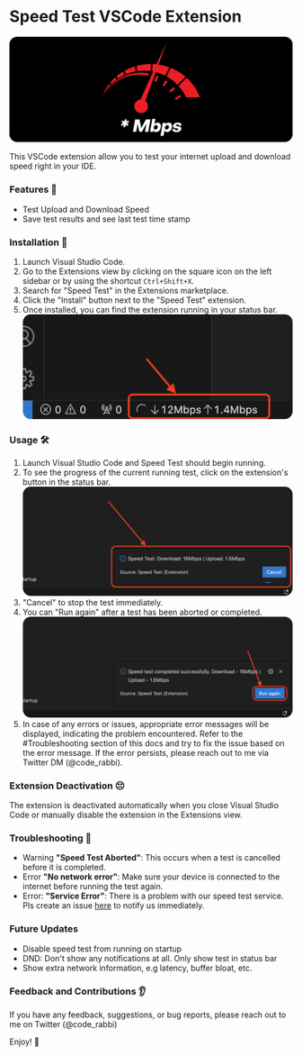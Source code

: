 # Speed Test VSCode Extension

<img alt="Speed Test Logo" src="https://raw.githubusercontent.com/emekaorji/speed-test/main/assets/logo2.png" style="border-radius: 1em; overflow: hidden;" />

This VSCode extension allow you to test your internet upload and download speed right in your IDE.

### Features 📙

- Test Upload and Download Speed
- Save test results and see last test time stamp

### Installation 📝

1. Launch Visual Studio Code.
1. Go to the Extensions view by clicking on the square icon on the left sidebar or by using the shortcut `Ctrl+Shift+X`.
1. Search for "Speed Test" in the Extensions marketplace.
1. Click the "Install" button next to the "Speed Test" extension.
1. Once installed, you can find the extension running in your status bar.
   <img alt="Loading" src="https://raw.githubusercontent.com/emekaorji/speed-test/main/assets/loading.png" style="border-radius: 1em; overflow: hidden;" />

### Usage 🛠️

1. Launch Visual Studio Code and Speed Test should begin running.
1. To see the progress of the current running test, click on the extension's button in the status bar.
   <img alt="Loading" src="https://raw.githubusercontent.com/emekaorji/speed-test/main/assets/progress.png" style="border-radius: 1em; overflow: hidden;" />
1. "Cancel" to stop the test immediately.
1. You can "Run again" after a test has been aborted or completed.
   <img alt="Loading" src="https://raw.githubusercontent.com/emekaorji/speed-test/main/assets/success.png" style="border-radius: 1em; overflow: hidden;" />
1. In case of any errors or issues, appropriate error messages will be displayed, indicating the problem encountered. Refer to the #Troubleshooting section of this docs and try to fix the issue based on the error message. If the error persists, please reach out to me via Twitter DM (@code_rabbi).

### Extension Deactivation 😔

The extension is deactivated automatically when you close Visual Studio Code or manually disable the extension in the Extensions view.

### Troubleshooting 🐛

- Warning **"Speed Test Aborted"**: This occurs when a test is cancelled before it is completed.
- Error **"No network error"**: Make sure your device is connected to the internet before running the test again.
- Error: **"Service Error"**: There is a problem with our speed test service. Pls create an issue [here](https://github.com/emekaorji/speed-test/issues/new?title=Service+Error+net::ERR_SSL_PROTOCOL_ERROR) to notify us immediately.

### Future Updates

- Disable speed test from running on startup
- DND: Don't show any notifications at all. Only show test in status bar
- Show extra network information, e.g latency, buffer bloat, etc.

### Feedback and Contributions 👂

If you have any feedback, suggestions, or bug reports, please reach out to me on Twitter (@code_rabbi)

Enjoy! 💙
